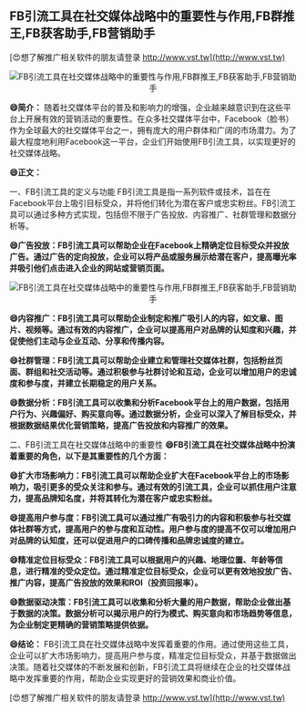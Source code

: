## **FB引流工具在社交媒体战略中的重要性与作用,FB群推王,FB获客助手,FB营销助手**

[😍想了解推广相关软件的朋友请登录 http://www.vst.tw](http://www.vst.tw)

 <center><img src="https://vst.tw/MP4/tuiguang/png/1.png" alt="FB引流工具在社交媒体战略中的重要性与作用,FB群推王,FB获客助手,FB营销助手"></center>

**😄简介：**
随着社交媒体平台的普及和影响力的增强，企业越来越意识到在这些平台上开展有效的营销活动的重要性。在众多社交媒体平台中，Facebook（脸书）作为全球最大的社交媒体平台之一，拥有庞大的用户群体和广阔的市场潜力。为了最大程度地利用Facebook这一平台，企业们开始使用FB引流工具，以实现更好的社交媒体战略。

**😄正文：**

一、FB引流工具的定义与功能
FB引流工具是指一系列软件或技术，旨在在Facebook平台上吸引目标受众，并将他们转化为潜在客户或忠实粉丝。FB引流工具可以通过多种方式实现，包括但不限于广告投放、内容推广、社群管理和数据分析等。

**😄广告投放：FB引流工具可以帮助企业在Facebook上精确定位目标受众并投放广告。通过广告的定向投放，企业可以将产品或服务展示给潜在客户，提高曝光率并吸引他们点击进入企业的网站或营销页面。**

 <center><img src="https://vst.tw/MP4/tuiguang/png/3.png" alt="FB引流工具在社交媒体战略中的重要性与作用,FB群推王,FB获客助手,FB营销助手"></center>

**😄内容推广：FB引流工具可以帮助企业制定和推广吸引人的内容，如文章、图片、视频等。通过有效的内容推广，企业可以提高用户对品牌的认知度和兴趣，并促使他们主动与企业互动、分享和传播内容。**

**😄社群管理：FB引流工具可以帮助企业建立和管理社交媒体社群，包括粉丝页面、群组和社交活动等。通过积极参与社群讨论和互动，企业可以增加用户的忠诚度和参与度，并建立长期稳定的用户关系。**

**😄数据分析：FB引流工具可以收集和分析Facebook平台上的用户数据，包括用户行为、兴趣偏好、购买意向等。通过数据分析，企业可以深入了解目标受众，并根据数据结果优化营销策略，提高广告投放和内容推广的效果。**

二、FB引流工具在社交媒体战略中的重要性
**😄FB引流工具在社交媒体战略中扮演着重要的角色，以下是其重要性的几个方面：**

**😄扩大市场影响力：FB引流工具可以帮助企业扩大在Facebook平台上的市场影响力，吸引更多的受众关注和参与。通过有效的引流工具，企业可以抓住用户注意力，提高品牌知名度，并将其转化为潜在客户或忠实粉丝。**

**😄提高用户参与度：FB引流工具可以通过推广有吸引力的内容和积极参与社交媒体社群等方式，提高用户的参与度和互动性。用户参与度的提高不仅可以增加用户对品牌的认知度，还可以促进用户的口碑传播和品牌忠诚度的建立。**

**😄精准定位目标受众：FB引流工具可以根据用户的兴趣、地理位置、年龄等信息，进行精准的受众定位。通过精准定位目标受众，企业可以更有效地投放广告、推广内容，提高广告投放的效果和ROI（投资回报率）。**

**😄数据驱动决策：FB引流工具可以收集和分析大量的用户数据，帮助企业做出基于数据的决策。数据分析可以揭示用户的行为模式、购买意向和市场趋势等信息，为企业制定更精确的营销策略提供依据。**

**😄结论：**
FB引流工具在社交媒体战略中发挥着重要的作用。通过使用这些工具，企业可以扩大市场影响力，提高用户参与度，精准定位目标受众，并基于数据做出决策。随着社交媒体的不断发展和创新，FB引流工具将继续在企业的社交媒体战略中发挥重要的作用，帮助企业实现更好的营销效果和商业价值。

[😍想了解推广相关软件的朋友请登录 http://www.vst.tw](http://www.vst.tw)



